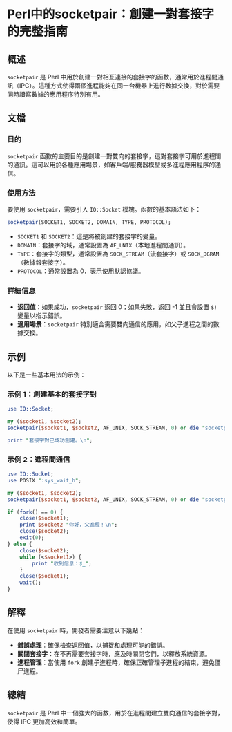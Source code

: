 <!--
Meta Description: # Perl中的socketpair：創建一對套接字的完整指南 ## 概述 `socketpair` 是 Perl 中用於創建一對相互連接的套接字的函數，通常用於進程間通訊（IPC）。這種方式使得兩個進程能夠在同一台機器上進行數據交換，對於需要同時讀寫數據的應用程序特別有用。 ## 文檔 ### 目...
Meta Keywords: socketpair, socket1, socket2, perl, close
-->

# Perl中的socketpair：創建一對套接字的完整指南

## 概述
`socketpair` 是 Perl 中用於創建一對相互連接的套接字的函數，通常用於進程間通訊（IPC）。這種方式使得兩個進程能夠在同一台機器上進行數據交換，對於需要同時讀寫數據的應用程序特別有用。

## 文檔
### 目的
`socketpair` 函數的主要目的是創建一對雙向的套接字，這對套接字可用於進程間的通訊。這可以用於各種應用場景，如客戶端/服務器模型或多進程應用程序的通信。

### 使用方法
要使用 `socketpair`，需要引入 `IO::Socket` 模塊。函數的基本語法如下：

```perl
socketpair(SOCKET1, SOCKET2, DOMAIN, TYPE, PROTOCOL);
```

- `SOCKET1` 和 `SOCKET2`：這是將被創建的套接字的變量。
- `DOMAIN`：套接字的域，通常設置為 `AF_UNIX`（本地進程間通訊）。
- `TYPE`：套接字的類型，通常設置為 `SOCK_STREAM`（流套接字）或 `SOCK_DGRAM`（數據報套接字）。
- `PROTOCOL`：通常設置為 0，表示使用默認協議。

### 詳細信息
- **返回值**：如果成功，`socketpair` 返回 0；如果失敗，返回 -1 並且會設置 `$!` 變量以指示錯誤。
- **適用場景**：`socketpair` 特別適合需要雙向通信的應用，如父子進程之間的數據交換。

## 示例
以下是一些基本用法的示例：

### 示例 1：創建基本的套接字對
```perl
use IO::Socket;

my ($socket1, $socket2);
socketpair($socket1, $socket2, AF_UNIX, SOCK_STREAM, 0) or die "socketpair: $!";

print "套接字對已成功創建。\n";
```

### 示例 2：進程間通信
```perl
use IO::Socket;
use POSIX ":sys_wait_h";

my ($socket1, $socket2);
socketpair($socket1, $socket2, AF_UNIX, SOCK_STREAM, 0) or die "socketpair: $!";

if (fork() == 0) {
    close($socket1);
    print $socket2 "你好，父進程！\n";
    close($socket2);
    exit(0);
} else {
    close($socket2);
    while (<$socket1>) {
        print "收到信息：$_";
    }
    close($socket1);
    wait();
}
```

## 解釋
在使用 `socketpair` 時，開發者需要注意以下幾點：
- **錯誤處理**：確保檢查返回值，以捕捉和處理可能的錯誤。
- **關閉套接字**：在不再需要套接字時，應及時關閉它們，以釋放系統資源。
- **進程管理**：當使用 `fork` 創建子進程時，確保正確管理子進程的結束，避免僵尸進程。

## 總結
`socketpair` 是 Perl 中一個強大的函數，用於在進程間建立雙向通信的套接字對，使得 IPC 更加高效和簡單。